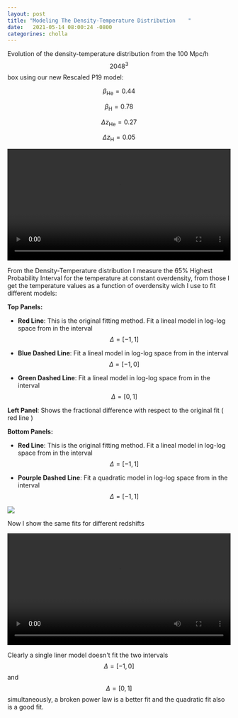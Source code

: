 ```yaml
---
layout: post
title: "Modeling The Density-Temperature Distribution    "
date:   2021-05-14 08:00:24 -0800
categorines: cholla
---
```



Evolution of the density-temperature distribution from the 100 Mpc/h $$2048^3$$ box using  our  new Rescaled P19 model:

$$\beta_{\mathrm{He}} = 0.44 $$

$$\beta_{\mathrm{H}} = 0.78 $$

$$\Delta z_{\mathrm{He}} = 0.27$$

$$\Delta z_{\mathrm{H}} = 0.05 $$
 
<div style="text-align: center">
<video src="{{ site.url }}assets/videos/phase_diagram_rescaled_P19.mp4" width="100%"  height="auto" controls preload> </video>
</div>


From the Density-Temperature distribution I measure the 65% Highest Probability Interval for the temperature at constant overdensity, from those I get the temperature values as a function of overdensity wich I use to fit different models:


**Top Panels:**

- **Red Line**: This is the original fitting method. Fit a lineal model in log-log space from in the interval $$\Delta = [-1, 1]$$   


- **Blue Dashed Line**: Fit a lineal model in log-log space from in the interval $$\Delta = [-1, 0]$$

- **Green Dashed Line**: Fit a lineal model in log-log space from in the interval $$\Delta = [0, 1]$$


**Left Panel**: Shows the fractional difference with respect to the original  fit ( red line )


**Bottom Panels:**

- **Red Line**: This is the original fitting method. Fit a lineal model in log-log space from in the interval $$\Delta = [-1, 1]$$   


- **Pourple Dashed Line**: Fit a quadratic model in log-log space from in the interval $$\Delta = [-1, 1]$$



 


<img src="{{ site.url }}assets/images/pd_fit_55.png">



Now I show the same fits for different redshifts

<div style="text-align: center">
<video src="{{ site.url }}assets/videos/phase_diagram_rescaled_P19_fit.mp4" width="100%"  height="auto" controls preload> </video>
</div>


Clearly a single liner model doesn't fit the two intervals $$\Delta = [-1, 0] $$ and $$\Delta = [0, 1] $$ simultaneously, a broken power law is a better fit and the quadratic fit also is a good fit. 

